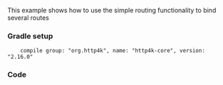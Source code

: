 This example shows how to use the simple routing functionality to bind several routes

### Gradle setup
```
    compile group: "org.http4k", name: "http4k-core", version: "2.16.0"
```

### Code
<script src="http://gist-it.appspot.com/https://github.com/http4k/http4k/blob/master/src/docs/cookbook/simple_routing/example.kt"></script>
